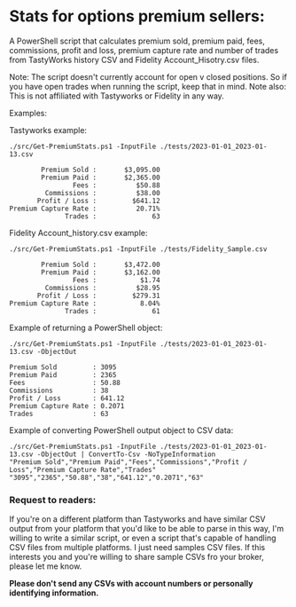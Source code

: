 # Stats for options premium sellers:

A PowerShell script that calculates premium sold, premium paid, fees, commissions, profit and loss, premium capture rate and number of trades from TastyWorks history CSV and Fidelity Account_Hisotry.csv files.

Note: The script doesn't currently account for open v closed positions. So if you have open trades when running the script, keep that in mind.
Note also: This is not affiliated with Tastyworks or Fidelity in any way.

Examples:

Tastyworks example:
```
./src/Get-PremiumStats.ps1 -InputFile ./tests/2023-01-01_2023-01-13.csv                                              

        Premium Sold :       $3,095.00
        Premium Paid :       $2,365.00
                Fees :          $50.88
         Commissions :          $38.00
       Profit / Loss :         $641.12
Premium Capture Rate :          20.71%
              Trades :              63
```
Fidelity Account_history.csv example:
```
./src/Get-PremiumStats.ps1 -InputFile ./tests/Fidelity_Sample.csv      

        Premium Sold :       $3,472.00
        Premium Paid :       $3,162.00
                Fees :           $1.74
         Commissions :          $28.95
       Profit / Loss :         $279.31
Premium Capture Rate :           8.04%
              Trades :              61
```
Example of returning a PowerShell object:
```
./src/Get-PremiumStats.ps1 -InputFile ./tests/2023-01-01_2023-01-13.csv -ObjectOut                                   

Premium Sold         : 3095
Premium Paid         : 2365
Fees                 : 50.88
Commissions          : 38
Profit / Loss        : 641.12
Premium Capture Rate : 0.2071
Trades               : 63
```
Example of converting PowerShell output object to CSV data:
```
./src/Get-PremiumStats.ps1 -InputFile ./tests/2023-01-01_2023-01-13.csv -ObjectOut | ConvertTo-Csv -NoTypeInformation
"Premium Sold","Premium Paid","Fees","Commissions","Profit / Loss","Premium Capture Rate","Trades"
"3095","2365","50.88","38","641.12","0.2071","63"
```
### Request to readers:
If you're on a different platform than Tastyworks and have similar CSV output from your platform that you'd like to be able to parse in this way, I'm willing to write a similar script, or even a script that's capable of handling CSV files from multiple platforms. I just need samples CSV files. If this interests you and you're willing to share sample CSVs fro your broker, please let me know. 

**Please don't send any CSVs with account numbers or personally identifying information.**
